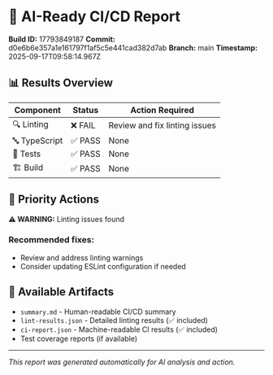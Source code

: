 # 🤖 AI-Ready CI/CD Report

**Build ID:** 17793849187
**Commit:** d0e6b6e357a1e161797f1af5c5e441cad382d7ab
**Branch:** main
**Timestamp:** 2025-09-17T09:58:14.967Z

## 📊 Results Overview

| Component | Status | Action Required |
|-----------|---------|----------------|
| 🔍 Linting | ❌ FAIL | Review and fix linting issues |
| 🔤 TypeScript | ✅ PASS | None |
| 🧪 Tests | ✅ PASS | None |
| 🏗️ Build | ✅ PASS | None |

## 🎯 Priority Actions

**⚠️ WARNING:** Linting issues found

### Recommended fixes:
- Review and address linting warnings
- Consider updating ESLint configuration if needed

## 📁 Available Artifacts

- `summary.md` - Human-readable CI/CD summary  
- `lint-results.json` - Detailed linting results (✅ included)
- `ci-report.json` - Machine-readable CI results (✅ included)
- Test coverage reports (if available)

---
*This report was generated automatically for AI analysis and action.*
